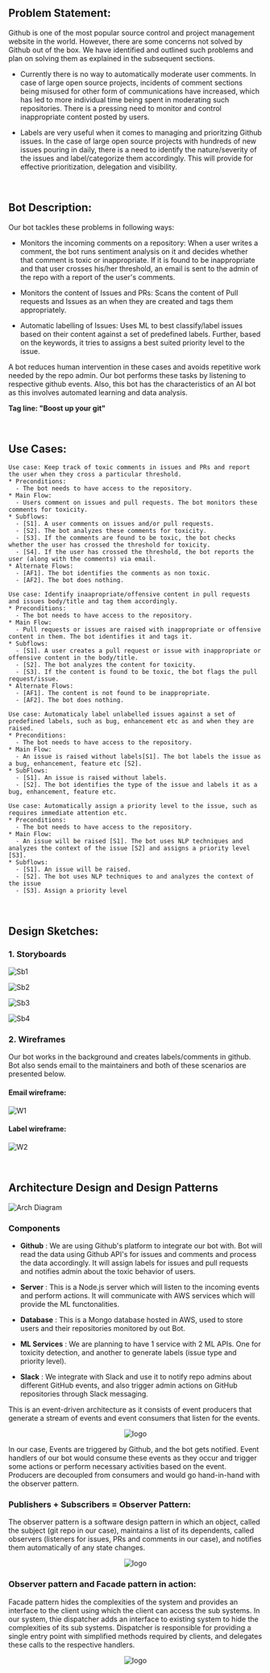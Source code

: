## Problem Statement:

Github is one of the most popular source control and project management website in the world. However, there are some concerns not solved by Github out of the box. We have identified and outlined such problems and plan on solving them as explained in the subsequent sections.

* Currently there is no way to automatically moderate user comments. In case of large open source projects, incidents of comment sections being misused for other form of communications have increased, which has led to more individual time being spent in moderating such repositories. There is a pressing need to monitor and control inappropriate content posted by users.

* Labels are very useful when it comes to managing and prioritzing Github issues. In the case of large open source projects with hundreds of new issues pouring in daily, there is a need to identify the nature/severity of the issues and label/categorize them accordingly. This will provide for effective prioritization, delegation and visibility.

<br />

## Bot Description:

Our bot tackles these problems in following ways:

* Monitors the incoming comments on a repository: When a user writes a comment, the bot runs sentiment analysis on it and decides whether that comment is toxic or inappropriate. If it is found to be inappropriate and that user crosses his/her threshold, an email is sent to the admin of the repo with a report of the user's comments.

* Monitors the content of Issues and PRs: Scans the content of Pull requests and Issues as an when they are created and tags them appropriately.

* Automatic labelling of Issues: Uses ML to best classify/label issues based on their content against a set of predefined labels. Further, based on the keywords, it tries to assigns a best suited priority level to the issue.

A bot reduces human intervention in these cases and avoids repetitive work needed by the repo admin. Our bot performs these tasks by listening to respective github events. Also, this bot has the characteristics of an AI bot as this involves automated learning and data analysis.

  **Tag line: "Boost up your git"**

<br />

## Use Cases:

```
Use case: Keep track of toxic comments in issues and PRs and report the user when they cross a particular threshold.
* Preconditions:
  - The bot needs to have access to the repository.
* Main Flow:
  - Users comment on issues and pull requests. The bot monitors these comments for toxicity.
* Subflows:
  - [S1]. A user comments on issues and/or pull requests.
  - [S2]. The bot analyzes these comments for toxicity.
  - [S3]. If the comments are found to be toxic, the bot checks whether the user has crossed the threshold for toxicity.
  - [S4]. If the user has crossed the threshold, the bot reports the user (along with the comments) via email.
* Alternate Flows:
  - [AF1]. The bot identifies the comments as non toxic. 
  - [AF2]. The bot does nothing.
```
```
Use case: Identify inaapropriate/offensive content in pull requests and issues body/title and tag them accordingly.
* Preconditions:
  - The bot needs to have access to the repository.
* Main Flow:
  - Pull requests or issues are raised with inappropriate or offensive content in them. The bot identifies it and tags it.
* Subflows:
  - [S1]. A user creates a pull request or issue with inappropriate or offensive content in the body/title.
  - [S2]. The bot analyzes the content for toxicity.
  - [S3]. If the content is found to be toxic, the bot flags the pull request/issue.
* Alternate Flows:
  - [AF1]. The content is not found to be inappropriate.
  - [AF2]. The bot does nothing.
```
``` 
Use case: Automaticaly label unlabelled issues against a set of predefined labels, such as bug, enhancement etc as and when they are raised.
* Preconditions:
  - The bot needs to have access to the repository.
* Main Flow:
  - An issue is raised without labels[S1]. The bot labels the issue as a bug, enhancement, feature etc [S2].
* SubFlows:
  - [S1]. An issue is raised without labels. 
  - [S2]. The bot identifies the type of the issue and labels it as a bug, enhancement, feature etc.
```
```
Use case: Automatically assign a priority level to the issue, such as requires immediate attention etc.
* Preconditions:
  - The bot needs to have access to the repository.
* Main Flow:
  - An issue will be raised [S1]. The bot uses NLP techniques and analyzes the context of the issue [S2] and assigns a priority level [S3].
* Subflows:
  - [S1]. An issue will be raised. 
  - [S2]. The bot uses NLP techniques to and analyzes the context of the issue
  - [S3]. Assign a priority level
``` 
<br />

## Design Sketches:

### 1. Storyboards

![Sb1](https://github.com/MJSiddu/GitBot/blob/master/images/Story%20Board%201.PNG)

![Sb2](https://github.com/MJSiddu/GitBot/blob/master/images/Story%20Board%202.PNG)

![Sb3](https://github.com/MJSiddu/GitBot/blob/master/images/Story%20Board%203.PNG)

![Sb4](https://github.com/MJSiddu/GitBot/blob/master/images/Story%20Board%204.PNG)

### 2. Wireframes 

Our bot works in the background and creates labels/comments in github. Bot also sends email to the maintainers and both of these scenarios are presented below.

 #### Email wireframe:

![W1](https://github.com/MJSiddu/GitBot/blob/master/images/email%20wireframe.png)

 #### Label wireframe:

![W2](https://github.com/MJSiddu/GitBot/blob/master/images/label%20wireframe.PNG)

<br />

## Architecture Design and Design Patterns

![Arch Diagram](https://github.com/MJSiddu/GitBot/blob/master/images/arch_diagram.png)

### Components

- **Github** : We are using Github's platform to integrate our bot with. Bot will read the data using Github API's for issues and comments and process the data accordingly. It will assign labels for issues and pull requests and notifies admin about the  toxic behavior of users.

- **Server** : This is a Node.js server which will listen to the incoming events and perform actions. It will communicate with AWS services which will provide the ML functonalities.

- **Database** : This is a Mongo database hosted in AWS, used to store users and their repositories monitored by out Bot.

- **ML Services** : We are planning to have 1 service with 2 ML APIs. One for toxicity detection, and another to generate labels (issue type and priority level).

- **Slack** : We integrate with Slack and use it to notify repo admins about different GitHub events, and also trigger admin actions on GitHub repositories through Slack messaging.


This is an event-driven architecture as it consists of event producers that generate a stream of events and event consumers that listen for the events.

<p align="center">
<img alt="logo" src="https://github.com/MJSiddu/GitBot/blob/master/images/Event%20driven%20architecture.PNG">
</p>

In our case, Events are triggered by Github, and the bot gets notified. Event handlers of our bot would consume these events as they occur and trigger some actions or perform necessary activities based on the event. Producers are decoupled from consumers and would go hand-in-hand with the observer pattern.

### Publishers + Subscribers = Observer Pattern:

The observer pattern is a software design pattern in which an object, called the subject (git repo in our case), maintains a list of its dependents, called observers (listeners for issues, PRs and comments in our case), and notifies them automatically of any state changes.

<p align="center">
<img alt="logo" src="https://github.com/MJSiddu/GitBot/blob/master/images/Observer%20pattern.png">
</p>

### Observer pattern and Facade pattern in action:

Facade pattern hides the complexities of the system and provides an interface to the client using which the client can access the sub systems. In our system, thie dispatcher adds an interface to existing system to hide the complexities of its sub systems. Dispatcher is responsible for providing a single entry point with simplified methods required by clients, and delegates these calls to the respective handlers.

<p align="center">
<img alt="logo" src="https://github.com/MJSiddu/GitBot/blob/master/images/facade%20patter.jpg">
</p>
